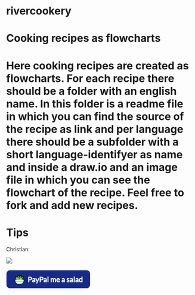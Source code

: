 # rivercookery
# Cooking recipes as flowcharts

# Here cooking recipes are created as flowcharts. For each recipe there should be a folder with an english name. In this folder is a readme file in which you can find the source of the recipe as link and per language there should be a subfolder with a short language-identifyer as name and inside a draw.io and an image file in which you can see the flowchart of the recipe. Feel free to fork and add new recipes.

# Tips

Christian:

<a href="https://www.buymeacoffee.com/c.mz"><img src="https://img.buymeacoffee.com/button-api/?text=Buy me a salad&emoji=🥗&slug=c.mz&button_colour=40DCA5&font_colour=ffffff&font_family=Cookie&outline_colour=000000&coffee_colour=FFDD00" /></a>

<a href="https://www.paypal.com/paypalme/christianmueller659">
  <img src="https://github.com/DarkDonnerGunther/Pictures/blob/main/PayPal_me_a_salad_small.png" alt="Donate with PayPal button" />
</a>
